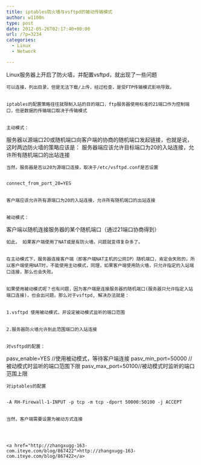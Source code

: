 ```yaml
---
title: iptables防火墙与vsftpd的被动传输模式
author: w1100n
type: post
date: 2012-05-26T02:17:40+00:00
url: /?p=3234
categories:
  - Linux
  - Network

---
```


  Linux服务器上开启了防火墙，并配置vsftpd，就出现了一些问题

<div id="blog_content">
  
    可以连接，列出目录，但是无法下载/上传，经过检查，是受FTP传输模式影响导致。
  
  
    iptables的配置策略往往就限制入站的目的端口，ftp服务器使用标准的21端口作为控制端口，但是数据的传输端口取决于传输模式
  
  
    主动模式：
 服务器以源端口20或随机端口向客户端的协商的随机端口发起链接，也就是说，这时两边防火墙的策略应该是：
 服务器端应该允许目标端口为20的入站连接，允许所有随机端口的出站连接
  
  
    当然，服务器是否以20为源端口连接，取决于/etc/vsftpd.conf是否设置
  
  
    connect_from_port_20=YES
  
  
    客户端应该允许所有源端口为20的入站连接，允许所有随机端口的出站连接
  
  
    被动模式：
 客户端以随机连接服务器的某个随机端口（通过21端口协商得到）
  
  
    如此， 如果客户端使用了NAT或是有防火墙，问题就变得复杂多了。
  
  
    在主动模式下，服务器连接客户端（即客户端NAT主机的公网IP）随机端口，肯定会失败的，所以客户端使用NAT时，不能使用主动模式，同理，如果客户端使用防火墙，只允许指定的入站端口连接，那么也会失败。
  
  
    如果使用被动模式呢？也有问题，因为客户端是连接服务器的随机端口(服务器只允许指定入站端口连接)，也会出问题，那么对于vsftpd, 解决办法就是：
  
  
    1.vsftpd 使用被动模式，并设定被动模式监听的端口范围
  
  
    2.服务器防火墙允许到此范围端口的入站连接
  
  
    对vsftpd的配置：
 pasv_enable=YES //使用被动模式，等待客户端连接
 pasv_min_port=50000 //被动模式时监听的端口范围下限
 pasv_max_port=50100//被动模式时监听的端口范围上限
  
  
    对iptables的配置
  
  
    -A RH-Firewall-1-INPUT -p tcp -m tcp -dport 50000:50100 -j ACCEPT
  
  
    当然，客户端需要设置为被动方式连接
  
  
  
  
    <a href="http://zhangxugg-163-com.iteye.com/blog/867422">http://zhangxugg-163-com.iteye.com/blog/867422</a>
  
